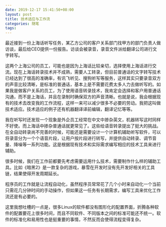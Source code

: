 ```yaml
---
date: 2019-12-17 15:41:50+08:00
layout: post
title: 技术适应与工作流
categories: 随笔
tags: 
---
```


最近接到一份上海话听写任务，某乙方公司的客户关系部门找甲方的部门负责人做访谈，最后给CEO提供一份报告。访谈会被录音，录音文件派给翻译公司进行文字转写。

这两个上海公司的员工，可能也是因为上海话比较亲切，选择使用上海话进行交流。现在上海话转录技术并不成熟，需要人工转录，但目前普通话的文字转写技术已经达到了很高的准确率，有讯飞听见、搜狗听写等服务，这样其实只要录音双方的声音比较清晰，是标准的普通话，基本上是不需要花费太多人力去做听写的。如果我是做客户关系的员工，为了使用语音转录技术，我肯定会选择和客户用普通话沟通，而不是上海话，并且在录制时确保双方的声音清晰。也就是说，我会根据现有的技术去改变我的工作流程，这样一来可以减少很多不必要的劳动。我把这叫做技术适应。技术适应的例子还有机器翻译译前编辑，翻译记忆等等。

我在听写时还发现一个现象是外企员工经常在中文中掺杂英文，机器转写这时同样不好使。而上海话中掺杂普通话就更常见了。这些给语音转录提出了挺大的挑战。在全自动转录尚不完善的时候，可能还是需要设计一个计算机辅助听写软件，可以将录音分为一个个语音片段，让用户按片段进行转写，并提供自动转录、调节音量、降噪等一系列功能。这是根据现有技术和实际需求编写相应的技术工具来进行辅助。

很多时候，我们在工作前都要先考虑需要运用什么技术，需要制作什么样的辅助工具。比如《暗黑2》是一款复杂的游戏，暴雪在开发时没有先开发好相关的工具链，结果使得开发周期延长。

程序员的工作就是让流程自动化，虽然程序员常常花了几个小时来自动化一个当前只需花几分钟时间的手动操作，但如果这一任务有长期需求，编写工具来优化工作流还是有必要的。

这里我想吐槽的一点是，很多Linux的软件都没有图形化的配置界面，折腾各种软件的配置要花上很多时间，而且不同软件、不同版本之间的标准可能还不统一。软件的标准化和易用性也是挺重要的事情，不然反而会使得流程变得复杂。


